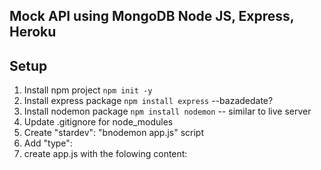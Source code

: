 ## Mock API using MongoDB Node JS, Express, Heroku

## Setup
1. Install npm project `npm init -y`
2. Install express package `npm install express` --bazadedate?
3. Install nodemon package `npm install nodemon` -- similar to live server
4. Update .gitignore for node_modules
5. Create "stardev": "bnodemon app.js" script
6. Add "type": 
7. create app.js with the folowing content: 

